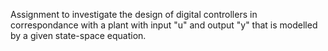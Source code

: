 Assignment to investigate the design of digital controllers in correspondance with a plant with input "u" and output "y" that is modelled by a given state-space equation.
